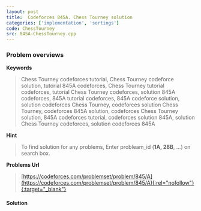 ```yaml
---
layout: post
title:  Codeforces 845A. Chess Tourney solution
categories: ['implementation', 'sortings']
code: ChessTourney
src: 845A-ChessTourney.cpp
---
```

### **Problem overviews**

**Keywords**
> Chess Tourney codeforces tutorial, Chess Tourney codeforce solution, tutorial 845A codeforces, Chess Tourney tutorial codeforces, tutorial Chess Tourney codeforces, solution 845A codeforces, 845A tutorial codeforces, 845A codeforce solution, solution codeforces Chess Tourney, codeforces solution Chess Tourney, codeforces 845A solution, codeforces Chess Tourney solution, 845A codeforces tutorial, codeforces solution 845A, solution Chess Tourney codeforces, solution codeforces 845A

**Hint**
> To find solution for any problems, Enter probleam_id (**1A, 28B**, ...) on search box. 

**Problems Url**
> [https://codeforces.com/problemset/problem/845/A](https://codeforces.com/problemset/problem/845/A){:rel="nofollow"}{:target="_blank"}

#### **Solution**




